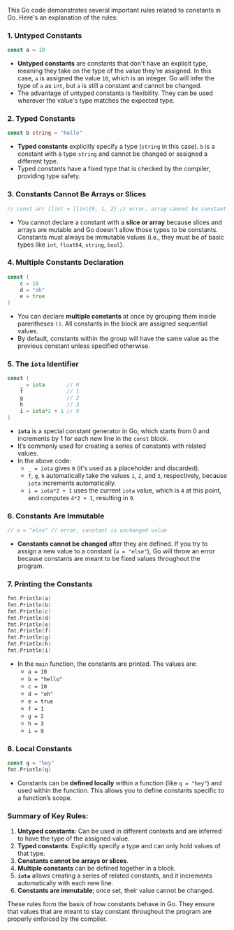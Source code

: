 This Go code demonstrates several important rules related to constants in Go. Here's an explanation of the rules:

### 1. **Untyped Constants**
   ```go
   const a = 10
   ```
   - **Untyped constants** are constants that don't have an explicit type, meaning they take on the type of the value they're assigned. In this case, `a` is assigned the value `10`, which is an integer. Go will infer the type of `a` as `int`, but `a` is still a constant and cannot be changed.
   - The advantage of untyped constants is flexibility. They can be used wherever the value's type matches the expected type.

### 2. **Typed Constants**
   ```go
   const b string = "hello"
   ```
   - **Typed constants** explicitly specify a type (`string` in this case). `b` is a constant with a type `string` and cannot be changed or assigned a different type.
   - Typed constants have a fixed type that is checked by the compiler, providing type safety.

### 3. **Constants Cannot Be Arrays or Slices**
   ```go
   // const arr []int = []int{0, 1, 2} // error, array cannot be constant
   ```
   - You cannot declare a constant with a **slice or array** because slices and arrays are mutable and Go doesn't allow those types to be constants. Constants must always be immutable values (i.e., they must be of basic types like `int`, `float64`, `string`, `bool`).

### 4. **Multiple Constants Declaration**
   ```go
   const (
       c = 10
       d = "oh"
       e = true
   )
   ```
   - You can declare **multiple constants** at once by grouping them inside parentheses `()`. All constants in the block are assigned sequential values.
   - By default, constants within the group will have the same value as the previous constant unless specified otherwise.

### 5. **The `iota` Identifier**
   ```go
   const (
       _ = iota       // 0
       f              // 1
       g              // 2
       h              // 3
       i = iota*2 + 1 // 9
   )
   ```
   - **`iota`** is a special constant generator in Go, which starts from 0 and increments by 1 for each new line in the `const` block.
   - It’s commonly used for creating a series of constants with related values.
   - In the above code:
     - `_ = iota` gives `0` (it's used as a placeholder and discarded).
     - `f`, `g`, `h` automatically take the values `1`, `2`, and `3`, respectively, because `iota` increments automatically.
     - `i = iota*2 + 1` uses the current `iota` value, which is `4` at this point, and computes `4*2 + 1`, resulting in `9`.

### 6. **Constants Are Immutable**
   ```go
   // a = "else" // error, constant is unchanged value
   ```
   - **Constants cannot be changed** after they are defined. If you try to assign a new value to a constant (`a = "else"`), Go will throw an error because constants are meant to be fixed values throughout the program.

### 7. **Printing the Constants**
   ```go
   fmt.Println(a)
   fmt.Println(b)
   fmt.Println(c)
   fmt.Println(d)
   fmt.Println(e)
   fmt.Println(f)
   fmt.Println(g)
   fmt.Println(h)
   fmt.Println(i)
   ```
   - In the `main` function, the constants are printed. The values are:
     - `a = 10`
     - `b = "hello"`
     - `c = 10`
     - `d = "oh"`
     - `e = true`
     - `f = 1`
     - `g = 2`
     - `h = 3`
     - `i = 9`

### 8. **Local Constants**
   ```go
   const q = "hey"
   fmt.Println(q)
   ```
   - Constants can be **defined locally** within a function (like `q = "hey"`) and used within the function. This allows you to define constants specific to a function’s scope.

### Summary of Key Rules:
1. **Untyped constants**: Can be used in different contexts and are inferred to have the type of the assigned value.
2. **Typed constants**: Explicitly specify a type and can only hold values of that type.
3. **Constants cannot be arrays or slices**.
4. **Multiple constants** can be defined together in a block.
5. **`iota`** allows creating a series of related constants, and it increments automatically with each new line.
6. **Constants are immutable**; once set, their value cannot be changed.

These rules form the basis of how constants behave in Go. They ensure that values that are meant to stay constant throughout the program are properly enforced by the compiler.
